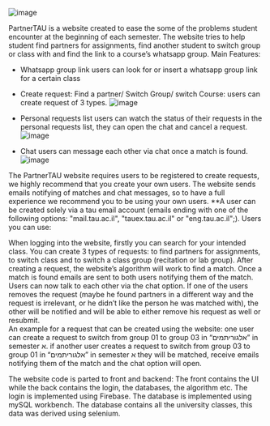 ![image](https://user-images.githubusercontent.com/80216162/128201083-5beabc59-70d1-4aea-b57b-7da4a4c40f40.png)

PartnerTAU is a website created to ease the some of the problems student encounter at the beginning of each semester. The website tries to help student find partners for assignments, find another student to switch group or class with and find the link to a course’s whatsapp group.
Main Features:
-	Whatsapp group link
users can look for or insert a whatsapp group link for a certain class
-	Create request: Find a partner/ Switch Group/ switch Course:
users can create request of 3 types.
![image](https://user-images.githubusercontent.com/80216162/128200969-8ef535da-dac1-4cbd-89cc-520f9a7d8633.png)

-	Personal requests list
users can watch the status of their requests in the personal requests list, they can open the chat and cancel a request.
![image](https://user-images.githubusercontent.com/80216162/128200751-fa27cf80-121b-4693-96fe-0febafeb254b.png)

-	Chat
users can message each other via chat once a match is found.
![image](https://user-images.githubusercontent.com/80216162/128200847-50073f6b-17c6-48ef-8270-7a7464f14b5a.png)

The PartnerTAU website requires users to be registered to create requests, we highly recommend that you create your own users. The website sends emails notifying of matches and chat messages, so to have a full experience we recommend you to be using your own users. 
**A user can be created solely via a tau email account (emails ending with one of the following options: "mail.tau.ac.il", "tauex.tau.ac.il" or "eng.tau.ac.il";).
Users you can use:

When logging into the website, firstly you can search for your intended class. You can create 3 types of requests: to find partners for assignments, to switch class and to switch a class group (recitation or lab group).
After creating a request, the website’s algorithm will work to find a match. Once a match is found emails are sent to both users notifying them of the match. Users can now talk to each other via the chat option. If one of the users removes the request (maybe he found partners in a different way and the request is irrelevant, or he didn’t like the person he was matched with), the other will be notified and will be able to either remove his request as well or resubmit.  
An example for a request that can be created using the website: 
one user can create a request to switch from group 01 to group 03 in “אלגוריתמים” in semester א. 
if another user creates a request to switch from group 03 to group 01 in “אלגוריתמים” in semester א they will be matched, receive emails notifying them of the match and the chat option will open.

The website code is parted to front and backend: The front contains the UI while the back contains the login, the databases, the algorithm etc. The login is implemented using Firebase. The database is implemented using mySQL workbench. The database contains all the university classes, this data was derived using selenium. 
